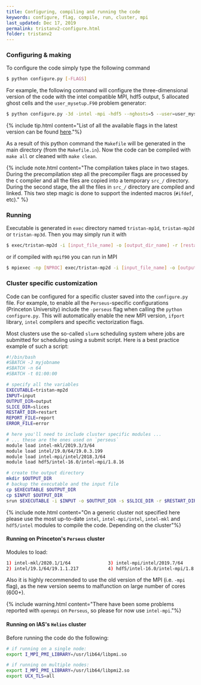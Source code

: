```yaml
---
title: Configuring, compiling and running the code
keywords: configure, flag, compile, run, cluster, mpi
last_updated: Dec 17, 2019
permalink: tristanv2-configure.html
folder: tristanv2
---
```


### Configuring & making
To configure the code simply type the following command
```bash
$ python configure.py [-FLAGS]
```

For example, the following command will configure the three-dimensional version of the code with the intel compatible MPI, hdf5 output, 5 allocated ghost cells and the `user_mysetup.F90` problem generator:
```bash
$ python configure.py -3d -intel -mpi -hdf5 --nghosts=5 --user=user_mysetup
```

{% include tip.html content="List of all the available flags in the latest version can be found [here](tristanv2-confflags.html)."%}

As a result of this python command the `Makefile` will be generated in the main directory (from the `Makefile.in`). Now the code can be compiled with `make all` or cleaned with `make clean`.

{% include note.html content="The compilation takes place in two stages. During the precompilation step all the precompiler flags are processed by the `C` compiler and all the files are copied into a temporary `src_/` directory. During the second stage, the all the files in `src_/` directory are compiled and linked. This two step magic is done to support the indented macros (`#ifdef`, etc)." %}

### Running
Executable is generated in `exec` directory named `tristan-mp1d`, `tristan-mp2d` or `tristan-mp3d`. Then you may simply run it with
```bash
$ exec/tristan-mp2d -i [input_file_name] -o [output_dir_name] -r [restart_dir_name]
```
or if compiled with `mpif90` you can run in MPI
```bash
$ mpiexec -np [NPROC] exec/tristan-mp2d -i [input_file_name] -o [output_dir_name] -r [restart_dir_name]
```

### Cluster specific customization

Code can be configured for a specific cluster saved into the `configure.py` file. For example, to enable all the `Perseus`-specific configurations (Princeton University) include the `-perseus` flag when calling the `python configure.py`. This will automatically enable the new MPI version, `ifport` library, `intel` compilers and specific vectorization flags.

Most clusters use the so-called `slurm` scheduling system where jobs are submitted for scheduling using a submit script. Here is a best practice example of such a script:

```bash
#!/bin/bash
#SBATCH -J myjobname
#SBATCH -n 64
#SBATCH -t 01:00:00

# specify all the variables
EXECUTABLE=tristan-mp2d
INPUT=input
OUTPUT_DIR=output
SLICE_DIR=slices
RESTART_DIR=restart
REPORT_FILE=report
ERROR_FILE=error

# here you'll need to include cluster specific modules ...
# ... these are the ones used on `perseus`
module load intel-mkl/2019.3/3/64
module load intel/19.0/64/19.0.3.199
module load intel-mpi/intel/2018.3/64
module load hdf5/intel-16.0/intel-mpi/1.8.16

# create the output directory
mkdir $OUTPUT_DIR
# backup the executable and the input file
cp $EXECUTABLE $OUTPUT_DIR
cp $INPUT $OUTPUT_DIR
srun $EXECUTABLE -i $INPUT -o $OUTPUT_DIR -s $SLICE_DIR -r $RESTART_DIR > $OUTPUT_DIR/$REPORT_FILE 2> $OUTPUT_DIR/$ERROR_FILE
```

{% include note.html content="On a generic cluster not specified here please use the most up-to-date `intel`, `intel-mpi/intel`, `intel-mkl` and `hdf5/intel` modules to compile the code. Depending on the cluster"%}

#### Running on Princeton's `Perseus` cluster

Modules to load:

```bash
1) intel-mkl/2020.1/1/64              3) intel-mpi/intel/2019.7/64
2) intel/19.1/64/19.1.1.217           4) hdf5/intel-16.0/intel-mpi/1.8.16
```

Also it is highly recommended to use the old version of the MPI (i.e. `-mpi` flag), as the new version seems to malfunction on large number of cores (600+).

{% include warning.html content="There have been some problems reported with `openmpi` on `Perseus`, so please for now use `intel-mpi`."%}


#### Running on IAS's `Helios` cluster

Before running the code do the following:

```bash
# if running on a single node:
export I_MPI_PMI_LIBRARY=/usr/lib64/libpmi.so

# if running on multiple nodes:
export I_MPI_PMI_LIBRARY=/usr/lib64/libpmi2.so
export UCX_TLS=all
```

